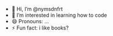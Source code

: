 - 👋 Hi, I’m @nymsdnfrt
- 👀 I’m interested in learning how to code
- 😄 Pronouns: ...
- ⚡ Fun fact: i like books?

<!---
nymsdnfrt/nymsdnfrt is a ✨ special ✨ repository because its `README.md` (this file) appears on your GitHub profile.
You can click the Preview link to take a look at your changes.
--->

